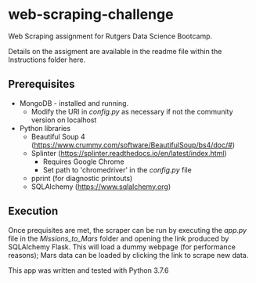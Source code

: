 # web-scraping-challenge
Web Scraping assignment for Rutgers Data Science Bootcamp.

Details on the assigment are available in the readme file within the Instructions folder here.

## Prerequisites
* MongoDB - installed and running.
    * Modify the URI in *config.py* as necessary if not the community version on localhost
* Python libraries
    * Beautiful Soup 4 (https://www.crummy.com/software/BeautifulSoup/bs4/doc/#)
    * Splinter (https://splinter.readthedocs.io/en/latest/index.html)
        * Requires Google Chrome
        * Set path to 'chromedriver' in the *config.py* file
    * pprint (for diagnostic printouts)
    * SQLAlchemy (https://www.sqlalchemy.org)

## Execution
Once prequisites are met, the scraper can be run by executing the *app.py* file in the *Missions_to_Mars* folder and opening the link produced by SQLAlchemy Flask. This will load a dummy webpage (for performance reasons); Mars data can be loaded by clicking the link to scrape new data.

This app was written and tested with Python 3.7.6

